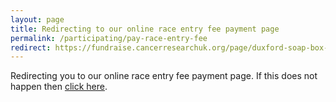 ```yaml
---
layout: page
title: Redirecting to our online race entry fee payment page
permalink: /participating/pay-race-entry-fee
redirect: https://fundraise.cancerresearchuk.org/page/duxford-soap-box-derby-2025-race-entry-fees
---
```


Redirecting you to our online race entry fee payment page. If this does not happen then [click here]({{page.redirect}}).
